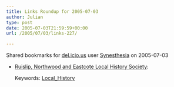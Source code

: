 ```yaml
---
title: Links Roundup for 2005-07-03
author: Julian
type: post
date: 2005-07-03T21:59:59+00:00
url: /2005/07/03/links-227/

---
```

Shared bookmarks for [del.icio.us][1] user  [Synesthesia][2] on 2005-07-03

  * [Ruislip, Northwood and Eastcote Local History Society][3]:
  
       
    Keywords: [Local_History][4]

 [1]: https://del.icio.us/
 [2]: https://del.icio.us/synesthesia
 [3]: https://www.rnelhs.flyer.co.uk/ "https://www.rnelhs.flyer.co.uk/"
 [4]: https://del.icio.us/synesthesia/Local_History